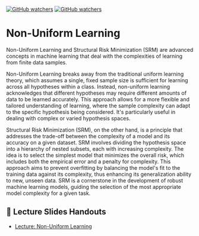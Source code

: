 [![GitHub watchers](https://img.shields.io/badge/tulip--lab-Statistical--Machine--Learning-brightgreen)](../README.md)
[![GitHub watchers](https://img.shields.io/badge/Module-NUL-orange)](README.md)

# Non-Uniform Learning

Non-Uniform Learning and Structural Risk Minimization (SRM) are advanced concepts in machine learning that deal with the complexities of learning from finite data samples.

Non-Uniform Learning breaks away from the traditional uniform learning theory, which assumes a single, fixed sample size is sufficient for learning across all hypotheses within a class. Instead, non-uniform learning acknowledges that different hypotheses may require different amounts of data to be learned accurately. This approach allows for a more flexible and tailored understanding of learning, where the sample complexity can adapt to the specific hypothesis being considered. It's particularly useful in dealing with complex or varied hypothesis spaces.

Structural Risk Minimization (SRM), on the other hand, is a principle that addresses the trade-off between the complexity of a model and its accuracy on a given dataset. SRM involves dividing the hypothesis space into a hierarchy of nested subsets, each with increasing complexity. The idea is to select the simplest model that minimizes the overall risk, which includes both the empirical error and a penalty for complexity. This approach aims to prevent overfitting by balancing the model's fit to the training data against its complexity, thus enhancing its generalization ability to new, unseen data. SRM is a cornerstone in the development of robust machine learning models, guiding the selection of the most appropriate model complexity for a given task.

## :notebook_with_decorative_cover: Lecture Slides Handouts

- [Lecture: Non-Uniform Learning](https://github.com/tulip-lab/handouts/blob/main/SML/FLIP14.pdf) 

